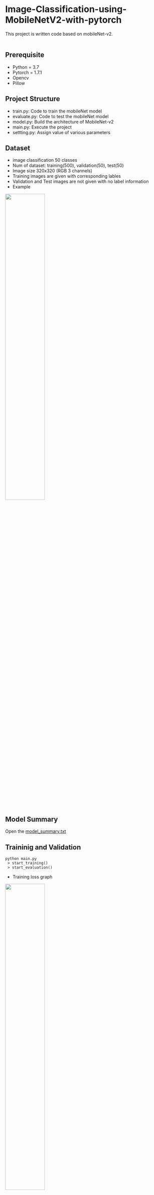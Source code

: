# Image-Classification-using-MobileNetV2-with-pytorch </br>
This project is written code based on mobileNet-v2.
</br>
</br>

## Prerequisite </br>
 * Python = 3.7</br>
 * Pytorch = 1.7.1</br>
 * Opencv</br>
 * Pillow</br>

## Project Structure </br>
 * train.py: Code to train the mobileNet model
 * evaluate.py: Code to test the mobileNet model
 * model.py: Build the architecture of MobileNet-v2
 * main.py: Execute the project
 * settting.py: Assign value of various parameters

## Dataset </br>
* image classification 50 classes
* Num of dataset: training(500), validation(50), test(50)
* Image size 320x320 (RGB 3 channels)
* Training images are given with corresponding lables
* Validation and Test images are not given with no label information
* Example
<img src = "https://github.com/s5unnyjjj/Image-Classification-using-MobileNetV2/assets/70457520/051e6342-0466-4362-9550-9f8cf92716b9" width="50%" height="50%">

## Model Summary </br>
Open the [model_summary.txt](https://github.com/s5unnyjjj/Image-Classification-using-MobileNetV2/blob/master/model_summary.txt)

## Traininig and Validation </br>
```
python main.py
 > start_training()
 > start_evaluation()
```
 * Training loss graph
<img src = "https://github.com/s5unnyjjj/Image-Classification-using-MobileNetV2/assets/70457520/593dd82b-04df-41dc-bb45-43ae0058e887" width="50%" height="50%">
</br>
